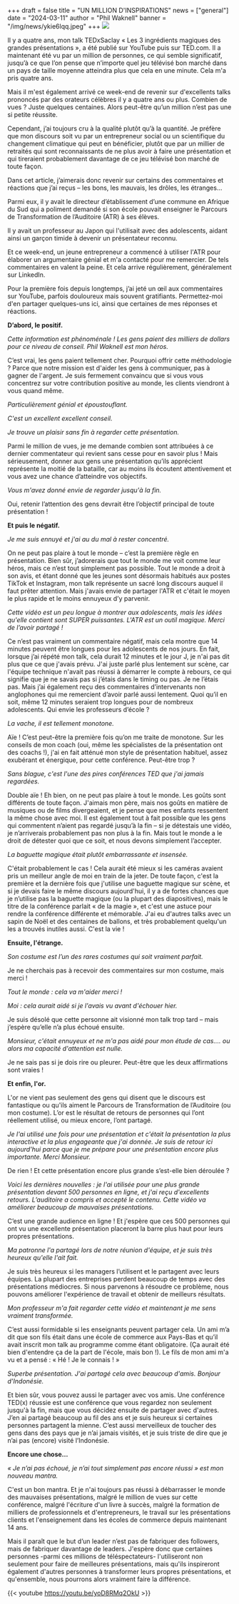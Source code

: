 +++
draft = false
title = "UN MILLION D'INSPIRATIONS"
news = ["general"]
date = "2024-03-11"
author = "Phil Waknell"
banner = "/img/news/ykie6lqq.jpeg"
+++
![](/img/news/ykie6lqq.jpeg)

Il y a quatre ans, mon talk TEDxSaclay « Les 3 ingrédients magiques des grandes présentations », a été publié sur YouTube puis sur TED.com. Il a maintenant été vu par un million de personnes, ce qui semble significatif, jusqu’à ce que l’on pense que n’importe quel jeu télévisé bon marché dans un pays de taille moyenne atteindra plus que cela en une minute. Cela m'a pris quatre ans.

Mais il m'est également arrivé ce week-end de revenir sur d'excellents talks prononcés par des orateurs célèbres il y a quatre ans ou plus. Combien de vues ? Juste quelques centaines. Alors peut-être qu’un million n’est pas une si petite réussite.

Cependant, j’ai toujours cru à la qualité plutôt qu’à la quantité. Je préfère que mon discours soit vu par un entrepreneur social ou un scientifique du changement climatique qui peut en bénéficier, plutôt que par un millier de retraités qui sont reconnaissants de ne plus avoir à faire une présentation et qui tireraient probablement davantage de ce jeu télévisé bon marché de toute façon.

Dans cet article, j’aimerais donc revenir sur certains des commentaires et réactions que j’ai reçus – les bons, les mauvais, les drôles, les étranges…

Parmi eux, il y avait le directeur d’établissement d’une commune en Afrique du Sud qui a poliment demandé si son école pouvait enseigner le Parcours de Transformation de l’Auditoire (ATR) à ses élèves.

Il y avait un professeur au Japon qui l'utilisait avec des adolescents, aidant ainsi un garçon timide à devenir un présentateur reconnu.

Et ce week-end, un jeune entrepreneur a commencé à utiliser l'ATR pour élaborer un argumentaire génial et m'a contacté pour me remercier. De tels commentaires en valent la peine. Et cela arrive régulièrement, généralement sur LinkedIn.

Pour la première fois depuis longtemps, j’ai jeté un œil aux commentaires sur YouTube, parfois douloureux mais souvent gratifiants. Permettez-moi d'en partager quelques-uns ici, ainsi que certaines de mes réponses et réactions.

**D’abord, le positif.**

*Cette information est phénoménale ! Les gens paient des milliers de dollars pour ce niveau de conseil. Phil Waknell est mon héros.*

C’est vrai, les gens paient tellement cher. Pourquoi offrir cette méthodologie ? Parce que notre mission est d'aider les gens à communiquer, pas à gagner de l'argent. Je suis fermement convaincu que si vous vous concentrez sur votre contribution positive au monde, les clients viendront à vous quand même.

*Particulièrement génial et époustouflant.*

*C'est un excellent excellent conseil.*

*Je trouve un plaisir sans fin à regarder cette présentation.*

Parmi le million de vues, je me demande combien sont attribuées à ce dernier commentateur qui revient sans cesse pour en savoir plus ! Mais sérieusement, donner aux gens une présentation qu’ils apprécient représente la moitié de la bataille, car au moins ils écoutent attentivement et vous avez une chance d’atteindre vos objectifs.

*Vous m'avez donné envie de regarder jusqu'à la fin.*

Oui, retenir l’attention des gens devrait être l’objectif principal de toute présentation !

**Et puis le négatif.**

*Je me suis ennuyé et j'ai au du mal à rester concentré.*

On ne peut pas plaire à tout le monde – c’est la première règle en présentation. Bien sûr, j’adorerais que tout le monde me voit comme leur héros, mais ce n’est tout simplement pas possible. Tout le monde a droit à son avis, et étant donné que les jeunes sont désormais habitués aux postes TikTok et Instagram, mon talk représente un sacré long discours auquel il faut prêter attention. Mais j'avais envie de partager l'ATR et c'était le moyen le plus rapide et le moins ennuyeux d’y parvenir.

*Cette vidéo est un peu longue à montrer aux adolescents, mais les idées qu'elle contient sont SUPER puissantes. L'ATR est un outil magique. Merci de l’avoir partagé !*

Ce n’est pas vraiment un commentaire négatif, mais cela montre que 14 minutes peuvent être longues pour les adolescents de nos jours. En fait, lorsque j’ai répété mon talk, cela durait 12 minutes et le jour J, je n'ai pas dit plus que ce que j'avais prévu. J'ai juste parlé plus lentement sur scène, car l'équipe technique n'avait pas réussi à démarrer le compte à rebours, ce qui signifie que je ne savais pas si j’étais dans le timing ou pas. Je ne l’étais pas. Mais j’ai également reçu des commentaires d’intervenants non anglophones qui me remercient d’avoir parlé aussi lentement. Quoi qu’il en soit, même 12 minutes seraient trop longues pour de nombreux adolescents. Qui envie les professeurs d’école ?

*La vache, il est tellement monotone.*

Aïe ! C’est peut-être la première fois qu’on me traite de monotone. Sur les conseils de mon coach (oui, même les spécialistes de la présentation ont des coachs !), j'ai en fait atténué mon style de présentation habituel, assez exubérant et énergique, pour cette conférence. Peut-être trop ?

*Sans blague, c'est l'une des pires conférences TED que j'ai jamais regardées.*

Double aïe ! Eh bien, on ne peut pas plaire à tout le monde. Les goûts sont différents de toute façon. J'aimais mon père, mais nos goûts en matière de musiques ou de films divergeaient, et je pense que mes enfants ressentent la même chose avec moi. Il est également tout à fait possible que les gens qui commentent n’aient pas regardé jusqu’à la fin – si je détestais une vidéo, je n’arriverais probablement pas non plus à la fin. Mais tout le monde a le droit de détester quoi que ce soit, et nous devons simplement l’accepter.

*La baguette magique était plutôt embarrassante et insensée.*

C'était probablement le cas ! Cela aurait été mieux si les caméras avaient pris un meilleur angle de moi en train de la jeter. De toute façon, c'est la première et la dernière fois que j'utilise une baguette magique sur scène, et si je devais faire le même discours aujourd'hui, il y a de fortes chances que je n’utilise pas la baguette magique (ou la plupart des diapositives), mais le titre de la conférence parlait « de la magie », et c'est une astuce pour rendre la conférence différente et mémorable. J'ai eu d'autres talks avec un sapin de Noël et des centaines de ballons, et très probablement quelqu'un les a trouvés inutiles aussi. C'est la vie !

**Ensuite, l'étrange.**

*Son costume est l’un des rares costumes qui soit vraiment parfait.*

Je ne cherchais pas à recevoir des commentaires sur mon costume, mais merci !

*Tout le monde : cela va m'aider merci !*

*Moi : cela aurait aidé si je l'avais vu avant d'échouer hier.*

Je suis désolé que cette personne ait visionné mon talk trop tard – mais j’espère qu’elle n’a plus échoué ensuite.

*Monsieur, c'était ennuyeux et ne m'a pas aidé pour mon étude de cas…. ou alors ma capacité d'attention est nulle.*

Je ne sais pas si je dois rire ou pleurer. Peut-être que les deux affirmations sont vraies !

**Et enfin, l'or.**

L'or ne vient pas seulement des gens qui disent que le discours est fantastique ou qu'ils aiment le Parcours de Transformation de l’Auditoire (ou mon costume). L’or est le résultat de retours de personnes qui l’ont réellement utilisé, ou mieux encore, l’ont partagé.

*Je l'ai utilisé une fois pour une présentation et c'était la présentation la plus interactive et la plus engageante que j'ai donnée. Je suis de retour ici aujourd'hui parce que je me prépare pour une présentation encore plus importante. Merci Monsieur.*

De rien ! Et cette présentation encore plus grande s’est-elle bien déroulée ?

*Voici les dernières nouvelles : je l'ai utilisée pour une plus grande présentation devant 500 personnes en ligne, et j'ai reçu d'excellents retours. L’auditoire a compris et accepté le contenu. Cette vidéo va améliorer beaucoup de mauvaises présentations.*

C’est une grande audience en ligne ! Et j'espère que ces 500 personnes qui ont vu une excellente présentation placeront la barre plus haut pour leurs propres présentations.

*Ma patronne l'a partagé lors de notre réunion d'équipe, et je suis très heureux qu'elle l'ait fait.*

Je suis très heureux si les managers l’utilisent et le partagent avec leurs équipes. La plupart des entreprises perdent beaucoup de temps avec des présentations médiocres. Si nous parvenons à résoudre ce problème, nous pouvons améliorer l'expérience de travail et obtenir de meilleurs résultats.

*Mon professeur m'a fait regarder cette vidéo et maintenant je me sens vraiment transformée.*

C’est aussi formidable si les enseignants peuvent partager cela. Un ami m’a dit que son fils était dans une école de commerce aux Pays-Bas et qu’il avait inscrit mon talk au programme comme étant obligatoire. (Ça aurait été bien d'entendre ça de la part de l'école, mais bon !). Le fils de mon ami m'a vu et a pensé : « Hé ! Je le connais ! »

*Superbe présentation. J'ai partagé cela avec beaucoup d'amis. Bonjour d'Indonésie.*

Et bien sûr, vous pouvez aussi le partager avec vos amis. Une conférence TED(x) réussie est une conférence que vous regardez non seulement jusqu'à la fin, mais que vous décidez ensuite de partager avec d'autres. J’en ai partagé beaucoup au fil des ans et je suis heureux si certaines personnes partagent la mienne. C’est aussi merveilleux de toucher des gens dans des pays que je n’ai jamais visités, et je suis triste de dire que je n’ai pas (encore) visité l’Indonésie.

**Encore une chose…**

*« Je n’ai pas échoué, je n’ai tout simplement pas encore réussi » est mon nouveau mantra.*

C'est un bon mantra. Et je n'ai toujours pas réussi à débarrasser le monde des mauvaises présentations, malgré le million de vues sur cette conférence, malgré l'écriture d'un livre à succès, malgré la formation de milliers de professionnels et d'entrepreneurs, le travail sur les présentations clients et l'enseignement dans les écoles de commerce depuis maintenant 14 ans.

Mais il paraît que le but d’un leader n’est pas de fabriquer des followers, mais de fabriquer davantage de leaders. J'espère donc que certaines personnes -parmi ces millions de téléspectateurs- l'utiliseront non seulement pour faire de meilleures présentations, mais qu'ils inspireront également d'autres personnes à transformer leurs propres présentations, et qu'ensemble, nous pourrons alors vraiment faire la différence.

{{< youtube https://youtu.be/yoD8RMq2OkU >}}
